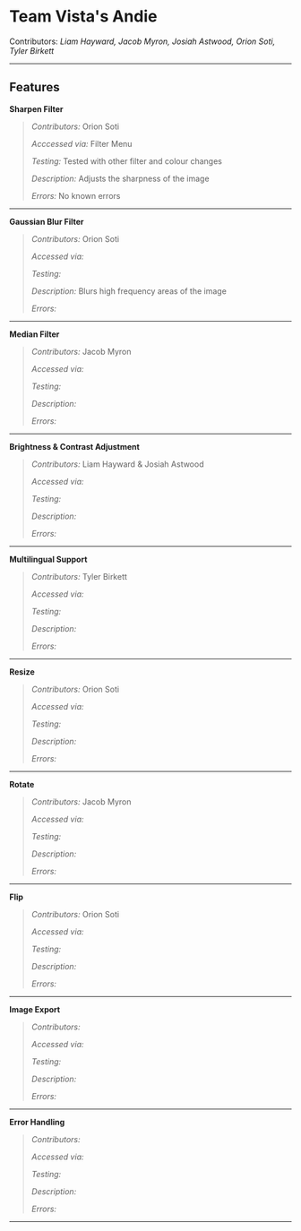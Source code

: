# Team Vista's Andie

Contributors: *Liam Hayward, Jacob Myron, Josiah Astwood, Orion Soti, Tyler Birkett*

----

## Features

**Sharpen Filter**

> *Contributors:* Orion Soti
>
> *Acccessed via:* Filter Menu
>
> *Testing:* Tested with other filter and colour changes
>
> *Description:* Adjusts the sharpness of the image
>
> *Errors:* No known errors
---


**Gaussian Blur Filter**

> *Contributors:* Orion Soti
>
> *Accessed via:* 
>
> *Testing:* 
>
> *Description:* Blurs high frequency areas of the image
>
> *Errors:*
---

**Median Filter**

> *Contributors:* Jacob Myron
>
> *Accessed via:* 
>
> *Testing:* 
>
> *Description:* 
>
> *Errors:*
---

**Brightness & Contrast Adjustment**

> *Contributors:* Liam Hayward & Josiah Astwood
>
> *Accessed via:* 
>
> *Testing:* 
>
> *Description:* 
>
> *Errors:*
---

**Multilingual Support**

> *Contributors:* Tyler Birkett
> 
> *Accessed via:* 
>
> *Testing:* 
>
> *Description:*
>
> *Errors:*
---

**Resize**

> *Contributors:* Orion Soti
> 
> *Accessed via:* 
>
> *Testing:* 
>
> *Description:*
>
> *Errors:*
---

**Rotate**

> *Contributors:* Jacob Myron
> 
> *Accessed via:* 
>
> *Testing:* 
>
> *Description:* 
>
> *Errors:*
---

**Flip**

> *Contributors:* Orion Soti
> 
> *Accessed via:* 
>
> *Testing:* 
>
> *Description:*
>
> *Errors:*
---

**Image Export**

> *Contributors:*
> 
> *Accessed via:* 
>
> *Testing:* 
>
> *Description:*
>
> *Errors:*
---

**Error Handling**

> *Contributors:*
> 
> *Accessed via:* 
>
> *Testing:* 
>
> *Description:*
>
> *Errors:*
---



